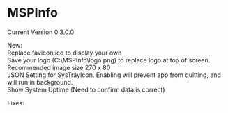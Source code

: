 # MSPInfo
Current Version 0.3.0.0

New: <br>
Replace favicon.ico to display your own <br>
Save your logo (C:\MSPInfo\logo.png) to replace logo at top of screen. Recommended image size 270 x 80 <br>
JSON Setting for SysTrayIcon. Enabling will prevent app from quitting, and will run in background. <br>
Show System Uptime (Need to confirm data is correct)<br>
<p>
Fixes:<br>


